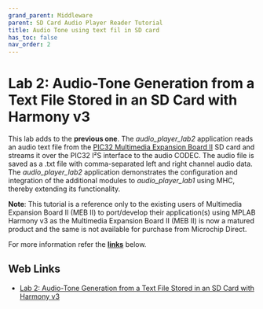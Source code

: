 ```yaml
---
grand_parent: Middleware
parent: SD Card Audio Player Reader Tutorial
title: Audio Tone using text fil in SD card
has_toc: false
nav_order: 2
---
```


# Lab 2: Audio-Tone Generation from a Text File Stored in an SD Card with Harmony v3


This lab adds to the **previous one**. The *audio_player_lab2* application reads an audio text file from the [PIC32 Multimedia Expansion Board II](https://www.microchip.com/DevelopmentTools/ProductDetails/DM320005-5) SD card and streams it over the PIC32 I²S interface to the audio CODEC. The audio file is saved as a .txt file with comma-separated left and right channel audio data. The *audio_player_lab2* application demonstrates the configuration and integration of the additional modules to *audio_player_lab1* using MHC, thereby extending its functionality.

**Note**: This tutorial is a reference only to the existing users of Multimedia Expansion Board II (MEB II) to port/develop their application(s) using MPLAB Harmony v3 as the Multimedia Expansion Board II (MEB II) is now a matured product and the same is not available for purchase from Microchip Direct.

For more information refer the **[links](#Web-Links)** below.

## <a id="Web-Links"> </a> 
## Web Links

- [Lab 2: Audio-Tone Generation from a Text File Stored in an SD Card with Harmony v3](https://microchipdeveloper.com/harmony3:audio-player-lab2)